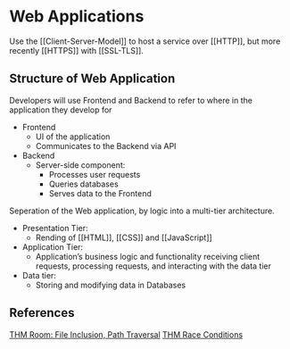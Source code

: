 # Web Applications

Use the [[Client-Server-Model]] to host a service over [[HTTP]], but more recently [[HTTPS]] with [[SSL-TLS]].
## Structure of Web Application

Developers will use Frontend and Backend to refer to where in the application they develop for
- Frontend 
	- UI of the application
	- Communicates to the Backend via API
- Backend
	- Server-side component:
		- Processes user requests
		- Queries databases
		- Serves data to the Frontend  

Seperation of the Web application, by logic into a multi-tier architecture.
- Presentation Tier:
	- Rending of [[HTML]], [[CSS]] and [[JavaScript]]
- Application Tier:
	- Application’s business logic and functionality receiving client requests, processing requests, and interacting with the data tier
- Data tier:
	- Storing and modifying data in Databases

## References

[THM Room: File Inclusion, Path Traversal](https://tryhackme.com/room/filepathtraversal)
[THM Race Conditions](https://tryhackme.com/r/room/raceconditionsattacks)